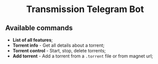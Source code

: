 <h1 align="center">
  Transmission Telegram Bot
</h1>

## Available commands
* <b>List of all features</b>;
* <b>Torrent info</b> - Get all details about a torrent;
* <b>Torrent control</b> - Start, stop, delete torrents;
* <b>Add torrent</b> - Add a torrent from a <code>.torrent</code> file or from magnet url;